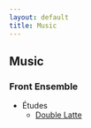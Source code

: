 ```yaml
---
layout: default
title: Music
---
```

## Music

### Front Ensemble

* Études
    * [Double Latte](../double-latte/)

